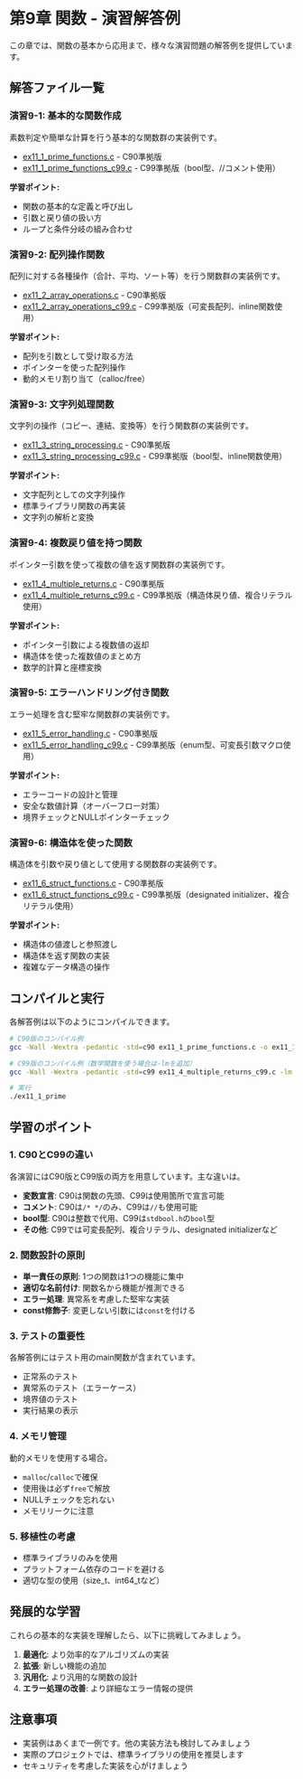 # 第9章 関数 - 演習解答例

この章では、関数の基本から応用まで、様々な演習問題の解答例を提供しています。

## 解答ファイル一覧

### 演習9-1: 基本的な関数作成
素数判定や簡単な計算を行う基本的な関数群の実装例です。

- [ex11_1_prime_functions.c](ex11_1_prime_functions.c) - C90準拠版
- [ex11_1_prime_functions_c99.c](ex11_1_prime_functions_c99.c) - C99準拠版（bool型、//コメント使用）

**学習ポイント:**
- 関数の基本的な定義と呼び出し
- 引数と戻り値の扱い方
- ループと条件分岐の組み合わせ

### 演習9-2: 配列操作関数
配列に対する各種操作（合計、平均、ソート等）を行う関数群の実装例です。

- [ex11_2_array_operations.c](ex11_2_array_operations.c) - C90準拠版
- [ex11_2_array_operations_c99.c](ex11_2_array_operations_c99.c) - C99準拠版（可変長配列、inline関数使用）

**学習ポイント:**
- 配列を引数として受け取る方法
- ポインターを使った配列操作
- 動的メモリ割り当て（calloc/free）

### 演習9-3: 文字列処理関数
文字列の操作（コピー、連結、変換等）を行う関数群の実装例です。

- [ex11_3_string_processing.c](ex11_3_string_processing.c) - C90準拠版
- [ex11_3_string_processing_c99.c](ex11_3_string_processing_c99.c) - C99準拠版（bool型、inline関数使用）

**学習ポイント:**
- 文字配列としての文字列操作
- 標準ライブラリ関数の再実装
- 文字列の解析と変換

### 演習9-4: 複数戻り値を持つ関数
ポインター引数を使って複数の値を返す関数群の実装例です。

- [ex11_4_multiple_returns.c](ex11_4_multiple_returns.c) - C90準拠版
- [ex11_4_multiple_returns_c99.c](ex11_4_multiple_returns_c99.c) - C99準拠版（構造体戻り値、複合リテラル使用）

**学習ポイント:**
- ポインター引数による複数値の返却
- 構造体を使った複数値のまとめ方
- 数学的計算と座標変換

### 演習9-5: エラーハンドリング付き関数
エラー処理を含む堅牢な関数群の実装例です。

- [ex11_5_error_handling.c](ex11_5_error_handling.c) - C90準拠版
- [ex11_5_error_handling_c99.c](ex11_5_error_handling_c99.c) - C99準拠版（enum型、可変長引数マクロ使用）

**学習ポイント:**
- エラーコードの設計と管理
- 安全な数値計算（オーバーフロー対策）
- 境界チェックとNULLポインターチェック

### 演習9-6: 構造体を使った関数
構造体を引数や戻り値として使用する関数群の実装例です。

- [ex11_6_struct_functions.c](ex11_6_struct_functions.c) - C90準拠版
- [ex11_6_struct_functions_c99.c](ex11_6_struct_functions_c99.c) - C99準拠版（designated initializer、複合リテラル使用）

**学習ポイント:**
- 構造体の値渡しと参照渡し
- 構造体を返す関数の実装
- 複雑なデータ構造の操作

## コンパイルと実行

各解答例は以下のようにコンパイルできます。

```bash
# C90版のコンパイル例
gcc -Wall -Wextra -pedantic -std=c90 ex11_1_prime_functions.c -o ex11_1_prime

# C99版のコンパイル例（数学関数を使う場合は-lmを追加）
gcc -Wall -Wextra -pedantic -std=c99 ex11_4_multiple_returns_c99.c -lm -o ex11_4_c99

# 実行
./ex11_1_prime
```

## 学習のポイント

### 1. C90とC99の違い

各演習にはC90版とC99版の両方を用意しています。主な違いは。

- **変数宣言**: C90は関数の先頭、C99は使用箇所で宣言可能
- **コメント**: C90は`/* */`のみ、C99は`//`も使用可能
- **bool型**: C90は整数で代用、C99は`stdbool.h`の`bool`型
- **その他**: C99では可変長配列、複合リテラル、designated initializerなど

### 2. 関数設計の原則

- **単一責任の原則**: 1つの関数は1つの機能に集中
- **適切な名前付け**: 関数名から機能が推測できる
- **エラー処理**: 異常系を考慮した堅牢な実装
- **const修飾子**: 変更しない引数には`const`を付ける

### 3. テストの重要性

各解答例にはテスト用のmain関数が含まれています。

- 正常系のテスト
- 異常系のテスト（エラーケース）
- 境界値のテスト
- 実行結果の表示

### 4. メモリ管理

動的メモリを使用する場合。

- `malloc`/`calloc`で確保
- 使用後は必ず`free`で解放
- NULLチェックを忘れない
- メモリリークに注意

### 5. 移植性の考慮

- 標準ライブラリのみを使用
- プラットフォーム依存のコードを避ける
- 適切な型の使用（size_t、int64_tなど）

## 発展的な学習

これらの基本的な実装を理解したら、以下に挑戦してみましょう。

1. **最適化**: より効率的なアルゴリズムの実装
2. **拡張**: 新しい機能の追加
3. **汎用化**: より汎用的な関数の設計
4. **エラー処理の改善**: より詳細なエラー情報の提供

## 注意事項

- 実装例はあくまで一例です。他の実装方法も検討してみましょう
- 実際のプロジェクトでは、標準ライブラリの使用を推奨します
- セキュリティを考慮した実装を心がけましょう